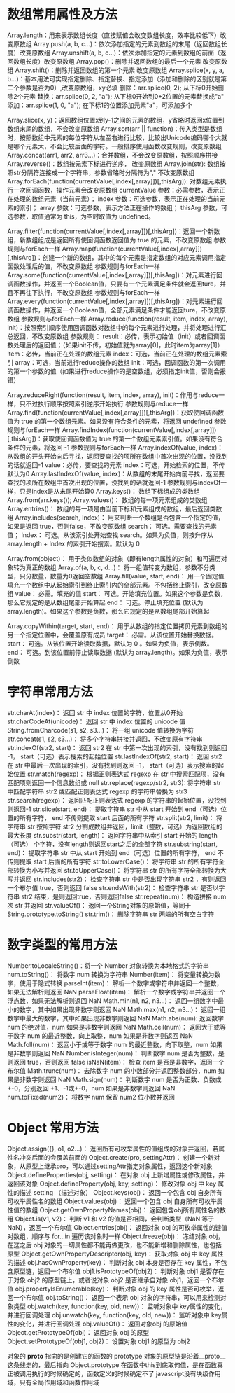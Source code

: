 # 数组常用属性及方法

Array.length：用来表示数组长度（直接赋值会改变数组长度，效率比较低下）改变原数组
Array.push(a, b, c...)：依次添加指定的元素到数组的末尾（返回数组长度）改变原数组
Array.unshift(a, b, c...)：依次添加指定的元素到数组的前面（返回数组长度）改变原数组
Array.pop()：删除并返回数组的最后一个元素 改变原数组
Array.shift()：删除并返回数组的第一个元素 改变原数组
Array.splice(x, y, a, b...)：基本用法可实现指定删除、指定替换、指定添加（添加和删除的区别就是第二个参数是否为0）,改变原数组，xy必填
    删除：arr.splice(0, 2);  从下标0开始删除2个元素
    替换：arr.splice(0, 2, "a"); 从下标0开始到0+2位置的元素替换成"a"
    添加：arr.splice(1, 0, "a"); 在下标1的位置添加元素"a"，可添加多个

Array.slice(x, y)：返回数组位置x到y-1之间的元素的数组，y省略时返回x位置到数组末尾的数组，不会改变原数组
Array.sort(arr || function)：传入类型是数组时，按照数组中元素的每位字符从左至右进行比较，比较出Unicode编码哪个大就是哪个元素大，不会比较后面的字符。一般排序使用函数改变规则，改变原数组
Array.concat(arr1, arr2, arr3...)：合并数组，不会改变原数组，按照顺序拼接
Array.reverse()：数组按元素下标进行逆序， 改变原数组
Array.join(str): 数组按照str分隔符连接成一个字符串，参数省略时分隔符为","  不改变原数组
Array.forEach(function(currentValue[,index[,array]])[,thisArg]): 对数组元素执行一次回调函数，操作元素会改变原数组
	currentValue 参数：必需参数，表示正在处理的数组元素（当前元素）；
	index 参数：可选参数，表示正在处理的当前元素的索引；
	array 参数：可选参数，表示方法正在操作的数组；
	thisArg 参数，可选参数，取值通常为 this，为空时取值为 undefined。

Array.filter(function(currentValue[,index[,array]])[,thisArg])：返回一个新数组，新数组组成是返回所有使回调函数返回值为 true 的元素，不改变原数组
	参数规则与forEach一样
Array.map(function(currentValue[,index[,array]])[,thisArg])：创建一个新的数组，其中的每个元素是指定数组的对应元素调用指定函数处理后的值，不改变原数组
	参数规则与forEach一样
Array.some(function(currentValue[,index[,array]])[,thisArg])：对元素进行回调函数操作，并返回一个Boolean值，只要有一个元素满足条件就会返回ture，并且不再往下执行，不改变原数组
	参数规则与forEach一样
Array.every(function(currentValue[,index[,array]])[,thisArg])：对元素进行回调函数操作，并返回一个Boolean值，全部元素满足条件才能返回ture，不改变原数组
	参数规则与forEach一样
Array.reduce(function(result, item, index, array), init)：按照索引顺序使用回调函数对数组中的每个元素进行处理，并将处理进行汇总返回，不改变原数组
	参数规则：
		result：必传，表示初始值（init）或者回调函数处理后的返回值；（如果init不传，初始值就为array[0]，此时item为array[1]）
		item：必传，当前正在处理的数组元素
		index：可选，当前正在处理的数组元素索引
		array：可选，当前进行reduce操作的数组
		init：可选，回调函数的第一次调用的第一个参数的值（如果进行reduce操作的是空数组，必须指定init值，否则会报错）

Array.reduceRight(function(result, item, index, array), init)：作用与reduce一样，只不过执行顺序按照索引逆序开始执行
	参数规则与reduce一样
Array.find(function(currentValue[,index[,array]])[,thisArg])：获取使回调函数值为 true 的第一个数组元素。如果没有符合条件的元素，将返回 undefined
	参数规则与forEach一样
Array.findIndex(function(currentValue[,index[,array]])[,thisArg])：获取使回调函数值为 true 的第一个数组元素索引值。如果没有符合条件的元素，将返回 -1
	参数规则与forEach一样
Array.indexOf(value, index)：从数组的开头开始向后寻找，返回要查找的项所在数组中首次出现的位置，没找到的话就返回-1
	value：必传，要查找的元素
	index：可选，开始检索的位置，不传默认为0
Array.lastIndexOf(value, index)：从数组的末尾开始向前寻找，返回要查找的项所在数组中首次出现的位置，没找到的话就返回-1
	参数规则与indexOf一样，只是index是从末尾开始算0
Array.keys()： 数组下标组成的类数组 Array.from(arr.keys());
Array.values()： 数组的每一项元素组成的类数组
Array.entries()： 数组的每一项是由当前下标和元素组成的数组，最后返回类数组
Array.includes(search, Index)： 用来判断一个数组是否包含一个指定的值，如果是返回 true，否则false，不改变原数组
	search： 可选。需要查找的元素值；
	Index： 可选。从该索引处开始查找 search。如果为负值，则按升序从 array.length + Index 的索引开始搜索。默认为 0

Array.from(object)：  用于类似数组的对象（即有length属性的对象）和可遍历对象转为真正的数组
Array.of(a, b, c, d...)：  将一组值转变为数组，参数不分类型，只分数量，数量为0返回空数组
Array.fill(value, start, end)： 用一个固定值填充一个数组中从起始索引到终止索引内的全部元素。不包括终止索引，改变原数组
	value： 必需。填充的值
	start： 可选。开始填充位置。如果这个参数是负数，那么它规定的是从数组尾部开始算起
	end： 可选。停止填充位置 (默认为 array.length)。如果这个参数是负数，那么它规定的是从数组尾部开始算起

Array.copyWithin(target, start, end)： 用于从数组的指定位置拷贝元素到数组的另一个指定位置中，会覆盖原有成员
	target：  必需。从该位置开始替换数据。
	start：  可选。从该位置开始读取数据，默认为 0 。如果为负值，表示倒数。
	end： 可选。到该位置前停止读取数据 (默认为 array.length)。如果为负值，表示倒数



# 字符串常用方法

str.charAt(index)： 返回 str 中 index 位置的字符，位置从0开始
str.charCodeAt(unicode)： 返回 str 中 index 位置的 unicode 值
String.fromCharcode(s1, s2, s3...)： 将一组 unicode 值转换为字符
str.concat(s1, s2, s3...)： 将多个字符串拼接并返回，不改变原有字符串
str.indexOf(str2, start)： 返回 str2 在 str 中第一次出现的索引，没有找到则返回 -1， start（可选）表示搜索的起始位置
str.lastIndexOf(str2, start)： 返回 str2 在 str 中最后一次出现的索引，没有找到则返回 -1， start（可选）表示搜索的起始位置
str.match(regexp)： 根据正则表达式 regexp 在 str 中搜索匹配项，没有匹配项则返回一个信息数组或 null
str.replace(regexp/str2, str3):  将字符串 str 中匹配字符串 str2 或匹配正则表达式 regexp 的字符串替换为 str3
str.search(regexp)： 返回匹配正则表达式 regexp 的字符串的起始位置，没找到则返回-1
str.slice(start, end)： 提取字符串 str 中从 start 开始到 end（可选）位置的所有字符， end 不传则提取 start 后面的所有字符
str.split(str2, limit)： 将字符串 str 按照字符 str2 分割成数组并返回，limit（整数，可选）为返回数组的最大长度
str.substr(start, length)： 返回字符串中从索引 start 开始的 length（可选） 个字符，没有length则返回start之后的全部字符
str.substring(start, end)： 提取字符串 str 中从 start 开始到 end（可选）位置的所有字符， end 不传则提取 start 后面的所有字符
str.toLowerCase()： 将字符串 str 的所有字符全部转换为小写并返回
str.toUpperCase()： 将字符串 str 的所有字符全部转换为大写并返回
str.includes(str2)： 检查字符串 str 中是否出现字符串 str2 ，有则返回一个布尔值 true，否则返回 false
str.endsWith(str2)： 检查字符串 str 是否以字符串 str2 结束，是则返回true，否则返回false
str.repeat(num)： 构造拼接 num 次 str 并返回
str.valueOf()： 返回一个String对象的原始值，等同于 String.prototype.toString()
str.trim()： 删除字符串 str 两端的所有空白字符



# 数字类型的常用方法

Number.toLocaleString()：将一个 Number 对象转换为本地格式的字符串
num.toString()： 将数字 num 转换为字符串
Number(item)： 将变量转换为数字，使用于隐式转换
parseInt(item)： 解析一个数字或字符串并返回一个整数，如果无法解析则返回 NaN
parseFloat(item)： 解析一个数字或字符串并返回一个浮点数，如果无法解析则返回 NaN
Math.min(n1, n2, n3...)： 返回一组数字中最小的数字，其中如果出现非数字则返回 NaN
Math.max(n1, n2, n3...)： 返回一组数字中最大的数字，其中如果出现非数字则返回 NaN
Math.abs(num): 返回数字 num 的绝对值，num 如果是非数字则返回 NaN
Math.ceil(num)： 返回大于或等于数字 num 的最近整数，向上取整，num 如果是非数字则返回 NaN
Math.foll(num)： 返回小于或等于数字 num 的最近整数，向下取整，num 如果是非数字则返回 NaN
Number.isInteger(num)： 判断数字 num 是否为整数，是则返回 true，否则返回 false
isNaN(item)： 检查 item 是否是非数字，返回一个布尔值
Math.trunc(num)： 去除数字 num 的小数部分并返回整数部分，num 如果是非数字则返回 NaN
Math.sign(num)： 判断数字 num 是否为正数、负数或+-0，分别返回 +1、-1或+-0，num 如果是非数字则返回 NaN
num.toFixed(num2)： 将数字 num 保留 num2 位小数并返回



# Object 常用方法
Object.assign({}, o1, o2...)： 返回所有可枚举属性的值组成的对象并返回，若属性名冲突后面的会覆盖前面的
Object.create(pro, settingAttr)： 创建一个新对象，从原型上继承pro，可以通过settingAttr指定对象属性，返回这个新对象
Object.defineProperties(obj, setting)： 在对象 obj 上新增属性或修改属性，并返回该对象
Object.defineProperty(obj, key, setting)： 修改对象 obj 中 key 属性的描述 setting （描述对象）
Object.keys(obj)： 返回一个包含 obj 自身所有可枚举属性名的数组
Object.values(obj)： 返回一个包含 obj 自身所有可枚举属性值的数组
Object.getOwnPropertyNames(obj)： 返回包含obj所有属性名的数组
Object.is(v1, v2)： 判断 v1 和 v2 的值是否相同，会判断类型（NaN 等于 NaN），返回一个布尔值
Object.entries(obj)： 返回对象 obj 的可枚举属性的键值对数组，顺序与 for...in 遍历该对象时一样
Object.freeze(obj)： 冻结对象 obj，在这之后 obj 对象的一切属性都不能再做更改，也不能新增和删除属性，也包括原型
Object.getOwnPropertyDescriptor(obj, key)： 获取对象 obj 中 key 属性的描述
obj.hasOwnProperty(key)： 判断对象 obj 本身是否存在 key 属性，不包含原型链，返回一个布尔值
obj1.isPrototypeOf(obj2)： 判断对象 obj1 是否存在于对象 obj2 的原型链上，或者说对象 obj2 是否继承自对象 obj1，返回一个布尔值
obj.propertyIsEnumerable(key)： 判断对象 obj 的 key 属性是否可枚举，返回一个布尔值
obj.toString()： 返回一个表示 obj 对象的字符串，可以用来检测对象类型
obj.watch(key, function(key, old, new))： 监听对象中 key属性的变化，并进行回调处理
obj.unwatch(key, function(key, old, new))： 监听对象中 key属性的变化，并进行回调处理
obj.valueOf()： 返回对象obj 的原始值
Object.getPrototypeOf(obj)： 返回对象 obj 的原型	
Object.setPrototypeOf(obj1, obj2)： 设置对象 obj1 的原型为 obj2


对象的 __proto__ 指向的是创建它的函数的 prototype
对象的原型链是沿着__proto__这条线走的，最后指向 Object.prototype
在函数中this到底取何值，是在函数真正被调用执行的时候确定的，函数定义的时候确定不了
javascript没有块级作用域，只有全局作用域和函数作用域